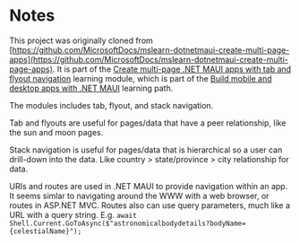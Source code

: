 
# Notes

This project was originally cloned from [https://github.com/MicrosoftDocs/mslearn-dotnetmaui-create-multi-page-apps](https://github.com/MicrosoftDocs/mslearn-dotnetmaui-create-multi-page-apps). It is part of the 
[Create multi-page .NET MAUI apps with tab and flyout navigation](https://learn.microsoft.com/en-us/training/modules/create-multi-page-apps/) learning module, which is part of the [Build mobile and desktop apps with .NET MAUI](https://learn.microsoft.com/en-us/training/paths/build-apps-with-dotnet-maui/) learning path. 

The modules includes tab, flyout, and stack navigation. 

Tab and flyouts are useful for pages/data that have a peer relationship, like the sun and moon pages.  

Stack navigation is useful for pages/data that is hierarchical so a user can drill-down into the data. Like country > state/province > city relationship for data. 

URIs and routes are used in .NET MAUI to provide navigation within an app.  It seems simlar to navigating around the WWW with a web browser, or routes in ASP.NET MVC.   Routes also can use query parameters, much like a URL with a query string. E.g. `await Shell.Current.GoToAsync($"astronomicalbodydetails?bodyName={celestialName}");`